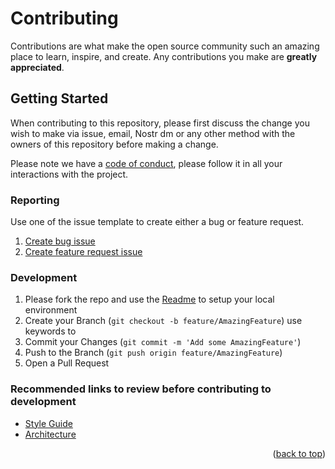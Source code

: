 # Contributing 

Contributions are what make the open source community such an amazing place to learn, inspire, and create. Any contributions you make are **greatly appreciated**.

## Getting Started
When contributing to this repository, please first discuss the change you wish to make via issue, email, Nostr dm or any other method with the owners of this repository before making a change.

Please note we have a [code of conduct](/CODE_OF_CONDUCT.md), please follow it in all your interactions with the project.

### Reporting
Use one of the issue template to create either a bug or feature request.
1. [Create bug issue](https://github.com/geyserfund/geyser-app/issues/new?assignees=&labels=&projects=&bug_report.yml&title=)
1. [Create feature request issue](https://github.com/geyserfund/geyser-app/issues/new?assignees=&labels=feature&projects=&template=feature-request.yml&title=)

### Development 

1. Please fork the repo and use the [Readme](/README.md) to setup your local environment
2. Create your Branch (`git checkout -b feature/AmazingFeature`)
      use keywords to 
3. Commit your Changes (`git commit -m 'Add some AmazingFeature'`)
4. Push to the Branch (`git push origin feature/AmazingFeature`)
5. Open a Pull Request

### Recommended links to review before contributing to development

- [Style Guide](/STYLE_GUIDE.md) 
- [Architecture](/ARCHITECTURE.md)



<p align="right">(<a href="#readme-top">back to top</a>)</p>